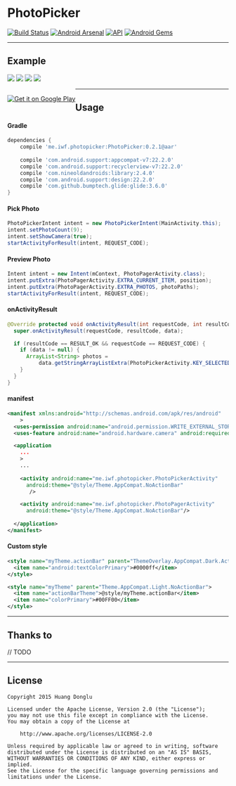 
# PhotoPicker
[![Build Status](https://travis-ci.org/donglua/PhotoPicker.svg?branch=master)](https://travis-ci.org/donglua/PhotoPicker)
[![Android Arsenal](https://img.shields.io/badge/Android%20Arsenal-PhotoPicker-green.svg?style=flat)](https://android-arsenal.com/details/1/2091)
[![API](https://img.shields.io/badge/API-10%2B-brightgreen.svg?style=flat)](https://android-arsenal.com/api?level=10)
[![Android Gems](http://www.android-gems.com/badge/donglua/PhotoPicker.svg?branch=master)](http://www.android-gems.com/lib/donglua/PhotoPicker)

---

## Example
![](http://ww2.sinaimg.cn/large/5e9a81dbgw1etra5iu80lj206z0cet8r.jpg)
![](http://ww2.sinaimg.cn/large/5e9a81dbgw1etra61rnr9j206z0ce3yu.jpg)
![](http://ww4.sinaimg.cn/large/5e9a81dbgw1etra6efl1hj206z0cewet.jpg)
![](http://ww3.sinaimg.cn/large/5e9a81dbgw1etra6q2edzj206z0cedgg.jpg)

<p style="float:left;">
  <a href="https://play.google.com/store/apps/details?id=me.iwf.PhotoPickerDemo">
    <img alt="Get it on Google Play" src="https://developer.android.com/images/brand/en_app_rgb_wo_60.png" />
  </a>
</p>

---

## Usage

#### Gradle

```groovy
dependencies {
    compile 'me.iwf.photopicker:PhotoPicker:0.2.1@aar'
    
    compile 'com.android.support:appcompat-v7:22.2.0'
    compile 'com.android.support:recyclerview-v7:22.2.0'
    compile 'com.nineoldandroids:library:2.4.0'
    compile 'com.android.support:design:22.2.0'
    compile 'com.github.bumptech.glide:glide:3.6.0'
}
```

#### Pick Photo
```java
PhotoPickerIntent intent = new PhotoPickerIntent(MainActivity.this);
intent.setPhotoCount(9);
intent.setShowCamera(true);
startActivityForResult(intent, REQUEST_CODE);
```

#### Preview Photo

```java
Intent intent = new Intent(mContext, PhotoPagerActivity.class);
intent.putExtra(PhotoPagerActivity.EXTRA_CURRENT_ITEM, position);
intent.putExtra(PhotoPagerActivity.EXTRA_PHOTOS, photoPaths);
startActivityForResult(intent, REQUEST_CODE);
```

#### onActivityResult
```java
@Override protected void onActivityResult(int requestCode, int resultCode, Intent data) {
  super.onActivityResult(requestCode, resultCode, data);

  if (resultCode == RESULT_OK && requestCode == REQUEST_CODE) {
    if (data != null) {
      ArrayList<String> photos = 
          data.getStringArrayListExtra(PhotoPickerActivity.KEY_SELECTED_PHOTOS);
    }
  }
}
```

#### manifest
```xml
<manifest xmlns:android="http://schemas.android.com/apk/res/android"
    >
  <uses-permission android:name="android.permission.WRITE_EXTERNAL_STORAGE"/>
  <uses-feature android:name="android.hardware.camera" android:required="true" />

  <application
    ...
    >
    ...
    
    <activity android:name="me.iwf.photopicker.PhotoPickerActivity"
      android:theme="@style/Theme.AppCompat.NoActionBar" 
       />

    <activity android:name="me.iwf.photopicker.PhotoPagerActivity"
      android:theme="@style/Theme.AppCompat.NoActionBar"/>
    
  </application>
</manifest>
```
#### Custom style
```xml
<style name="myTheme.actionBar" parent="ThemeOverlay.AppCompat.Dark.ActionBar">
  <item name="android:textColorPrimary">#0000ff</item>
</style>

<style name="myTheme" parent="Theme.AppCompat.Light.NoActionBar">
  <item name="actionBarTheme">@style/myTheme.actionBar</item>
  <item name="colorPrimary">#00FF00</item>
</style>
```

---

## Thanks to

// TODO

---

## License

    Copyright 2015 Huang Donglu

    Licensed under the Apache License, Version 2.0 (the "License");
    you may not use this file except in compliance with the License.
    You may obtain a copy of the License at

        http://www.apache.org/licenses/LICENSE-2.0

    Unless required by applicable law or agreed to in writing, software
    distributed under the License is distributed on an "AS IS" BASIS,
    WITHOUT WARRANTIES OR CONDITIONS OF ANY KIND, either express or implied.
    See the License for the specific language governing permissions and
    limitations under the License.
